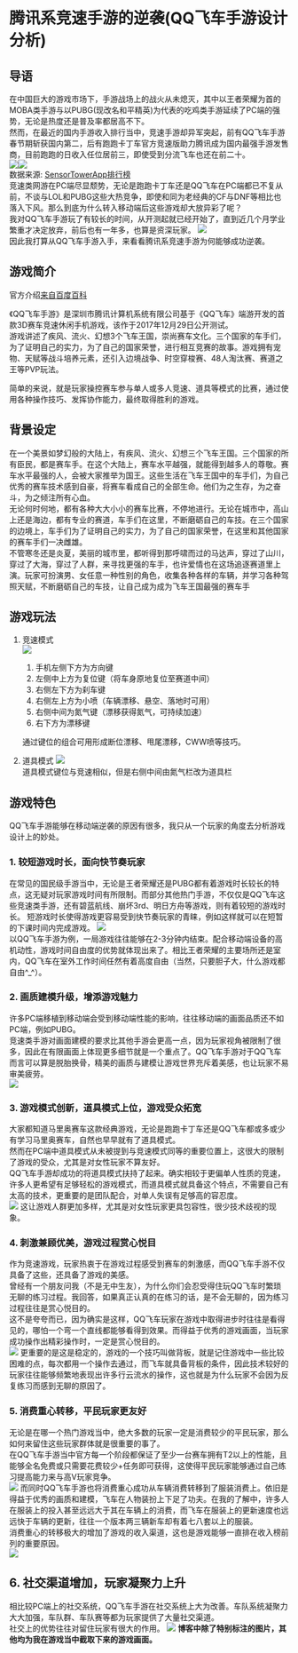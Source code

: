 # **腾讯系竞速手游的逆袭(QQ飞车手游设计分析)**

## **导语** 
在中国巨大的游戏市场下，手游战场上的战火从未熄灭，其中以王者荣耀为首的MOBA类手游与以PUBG(现改名和平精英)为代表的吃鸡类手游延续了PC端的强势，无论是热度还是普及率都居高不下。  
然而，在最近的国内手游收入排行当中，竞速手游却异军突起，前有QQ飞车手游春节期斩获国内第二，后有跑跑卡丁车官方竞速版助力腾讯成为国内最强手游发售商，目前跑跑的日收入任位居前三，即使受到分流飞车也还在前二十。  
![](picture/1.PNG)![](picture/2.jpeg)     
数据来源: [SensorTowerApp排行榜](https://sensortower-china.com/ios/rankings/top/iphone/china/games?locale=zh-CN&date=2019-09-07)   
竞速类网游在PC端尽显颓势，无论是跑跑卡丁车还是QQ飞车在PC端都已不复从前，不谈与LOL和PUBG这些大热竞争，即使和同为老经典的CF与DNF等相比也落入下风。那么到底为什么转入移动端后这些游戏却大放异彩了呢？  
我对QQ飞车手游玩了有较长的时间，从开测起就已经开始了，直到近几个月学业繁重才决定放弃，前后也有一年多，也算是资深玩家。
![](picture/3.PNG)  
因此我打算从QQ飞车手游入手，来看看腾讯系竞速手游为何能够成功逆袭。  
## **游戏简介**
官方介绍[来自百度百科](https://baike.baidu.com/item/QQ%E9%A3%9E%E8%BD%A6%E6%89%8B%E6%B8%B8/23184611?fr=aladdin)   

《QQ飞车手游》是深圳市腾讯计算机系统有限公司基于《QQ飞车》端游开发的首款3D赛车竞速休闲手机游戏，该作于2017年12月29日公开测试。      
游戏讲述了疾风、流火、幻想3个飞车王国，崇尚赛车文化。三个国家的车手们，为了证明自己的实力，为了自己的国家荣誉，进行相互竞赛的故事。游戏拥有宠物、天赋等战斗培养元素，还引入边境战争、时空穿梭赛、48人淘汰赛、赛道之王等PVP玩法。  

简单的来说，就是玩家操控赛车参与单人或多人竞速、道具等模式的比赛，通过使用各种操作技巧、发挥协作能力，最终取得胜利的游戏。  

## **背景设定**  
在一个美景如梦幻般的大陆上，有疾风、流火、幻想三个飞车王国。三个国家的所有臣民，都是赛车手。在这个大陆上，赛车水平越强，就能得到越多人的尊敬。赛车水平最强的人，会被大家推举为国王。这些生活在飞车王国中的车手们，为自己优秀的赛车技术感到自豪，将赛车看成自己的全部生命。他们为之生存，为之奋斗，为之倾注所有心血。    
无论何时何地，都有各种大大小小的赛车比赛，不停地进行。无论在城市中，高山上还是海边，都有专业的赛道，车手们在这里，不断磨砺自己的车技。在三个国家的边境上，车手们为了证明自己的实力，为了自己的国家荣誉，在这里和其他国家的赛车手们一决雌雄。    
不管寒冬还是炎夏，美丽的城市里，都听得到那呼啸而过的马达声，穿过了山川，穿过了大海，穿过了人群，来寻找更强的车手，也许爱情也在这场追逐赛道里上演。玩家可扮演男、女任意一种性别的角色，收集各种各样的车辆，并学习各种驾照天赋，不断磨砺自己的车技，让自己成为成为飞车王国最强的赛车手

## **游戏玩法**
1. 竞速模式  
![](picture/7.jpg)    
    1. 手机左侧下方为方向键  
    2. 左侧中上方为复位键（将车身原地复位至赛道中间）  
    3. 右侧左下方为刹车键  
    4. 右侧左上方为小喷（车辆漂移、悬空、落地时可用）  
    5. 右侧中间为氮气键（漂移获得氮气，可持续加速）  
    6. 右下方为漂移键  

    通过键位的组合可用形成断位漂移、甩尾漂移，CWW喷等技巧。  
2. 道具模式
![](picture/6.jpg)   
道具模式键位与竞速相似，但是右侧中间由氮气栏改为道具栏  

## **游戏特色**
QQ飞车手游能够在移动端逆袭的原因有很多，我只从一个玩家的角度去分析游戏设计上的妙处。  
### **1. 较短游戏时长，面向快节奏玩家**  
在常见的国民级手游当中，无论是王者荣耀还是PUBG都有着游戏时长较长的特点，这无疑对玩家游戏时间有所限制。而部分其他热门手游，不仅仅是QQ飞车这些竞速类手游，还有碧蓝航线、崩坏3rd、明日方舟等游戏，则有着较短的游戏时长。  短游戏时长使得游戏更容易受到快节奏玩家的青睐，例如这样就可以在短暂的下课时间内完成游戏。
![](picture/4.PNG)  
以QQ飞车手游为例，一局游戏往往能够在2-3分钟内结束。配合移动端设备的高机动性，游戏时间自由度的优势就体现出来了。相比王者荣耀的主要场所还是室内，QQ飞车在室外工作时间任然有着高度自由（当然，只要胆子大，什么游戏都自由^_^）。
### **2. 画质建模升级，增添游戏魅力**  
许多PC端移植到移动端会受到移动端性能的影响，往往移动端的画面品质还不如PC端，例如PUBG。  
竞速类手游对画面建模的要求比其他手游会更高一点，因为玩家视角被限制了很多，因此在有限画面上体现更多细节就是一个重点了。QQ飞车手游对于QQ飞车而言可以算是脱胎换骨，精美的画质与建模让游戏世界充斥着美感，也让玩家不易审美疲劳。  
![](picture/5.jpg)
### **3. 游戏模式创新，道具模式上位，游戏受众拓宽**  
大家都知道马里奥赛车这款经典游戏，无论是跑跑卡丁车还是QQ飞车都或多或少有学习马里奥赛车，自然也早早就有了道具模式。  
然而在PC端中道具模式从未被提到与竞速模式同等的重要位置上，这很大的限制了游戏的受众，尤其是对女性玩家不算友好。    
QQ飞车手游却成功的将道具模式扶持了起来。确实相较于更偏单人性质的竞速，许多人更希望有足够轻松的游戏模式，而道具模式就具备这个特点，不需要自己有太高的技术，更重要的是团队配合，对单人失误有足够高的容忍度。  
![](picture/6.jpg)
这让游戏人群更加多样，尤其是对女性玩家更具包容性，很少技术歧视的现象。  

### **4. 刺激兼顾优美，游戏过程赏心悦目**  
作为竞速游戏，玩家热衷于在游戏过程感受到赛车的刺激感，而QQ飞车手游不仅具备了这些，还具备了游戏的美感。  
曾经有一个朋友问我（不是无中生友），为什么你们会忍受得住玩QQ飞车时繁琐无聊的练习过程。我回答，如果真正认真的在练习的话，是不会无聊的，因为练习过程往往是赏心悦目的。  
这不是夸夸而已，因为确实是这样，QQ飞车玩家在游戏中取得进步时往往是看得见的，哪怕一个弯一个直线都能够看得到效果。而得益于优秀的游戏画面，当玩家成功操作出精彩操作时，一定是赏心悦目的。  
![](picture/7.jpg)
更重要的是这是稳定的，游戏的一个技巧叫做背板，就是记住游戏中一些比较困难的点，每次都用一个操作去通过，而飞车就具备背板的条件，因此技术较好的玩家往往能够频繁地表现出许多行云流水的操作，这也就是为什么玩家不会因为反复练习而感到无聊的原因了。

### **5. 消费重心转移，平民玩家更友好**
无论是在哪一个热门游戏当中，绝大多数的玩家一定是消费较少的平民玩家，那么如何来留住这些玩家群体就是很重要的事了。  
在QQ飞车手游当中官方每一个阶段都保证了至少一台赛车拥有T2以上的性能，且能够全名免费或只需要花费较少+任务即可获得，这使得平民玩家能够通过自己练习提高能力来与高V玩家竞争。  
![](picture/8.jpg)
而同时QQ飞车手游也将消费重心成功从车辆消费转移到了服装消费上。依旧是得益于优秀的画质和建模，飞车在人物装扮上下足了功夫。在我的了解中，许多人在服装上的投入甚至远远大于其在车辆上的消费，而飞车在服装上的更新速度也远远快于车辆的更新，往往一个版本两三辆新车却有着七八套以上的服装。  
消费重心的转移极大的增加了游戏的收入渠道，这也是游戏能够一直排在收入榜前列的重要原因。  
![](picture/9.PNG)
## **6. 社交渠道增加，玩家凝聚力上升**
相比较PC端上的社交系统，QQ飞车手游在社交系统上大为改善。车队系统凝聚力大大加强，车队群、车队赛等都为玩家提供了大量社交渠道。  
社交上的优势往往对留住玩家有很大的作用。 
![](picture/10.jpg)
**博客中除了特别标注的图片，其他均为我在游戏当中截取下来的游戏画面。**